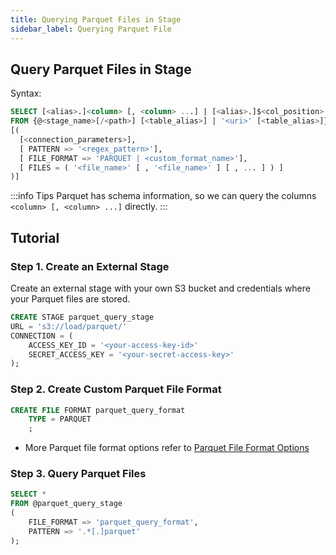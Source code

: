 ```yaml
---
title: Querying Parquet Files in Stage
sidebar_label: Querying Parquet File
---
```


## Query Parquet Files in Stage

Syntax:
```sql
SELECT [<alias>.]<column> [, <column> ...] | [<alias>.]$<col_position> [, $<col_position> ...] 
FROM {@<stage_name>[/<path>] [<table_alias>] | '<uri>' [<table_alias>]} 
[( 
  [<connection_parameters>],
  [ PATTERN => '<regex_pattern>'],
  [ FILE_FORMAT => 'PARQUET | <custom_format_name>'],
  [ FILES = ( '<file_name>' [ , '<file_name>' ] [ , ... ] ) ]
)]
```

:::info Tips
Parquet has schema information, so we can query the columns `<column> [, <column> ...]` directly.
:::

## Tutorial

### Step 1. Create an External Stage

Create an external stage with your own S3 bucket and credentials where your Parquet files are stored.
```sql
CREATE STAGE parquet_query_stage 
URL = 's3://load/parquet/' 
CONNECTION = (
    ACCESS_KEY_ID = '<your-access-key-id>' 
    SECRET_ACCESS_KEY = '<your-secret-access-key>'
);
```

### Step 2. Create Custom Parquet File Format

```sql
CREATE FILE FORMAT parquet_query_format 
    TYPE = PARQUET
    ;
```
- More Parquet file format options refer to [Parquet File Format Options](/sql/sql-reference/file-format-options#parquet-options)

### Step 3. Query Parquet Files

```sql
SELECT *
FROM @parquet_query_stage
(
    FILE_FORMAT => 'parquet_query_format',
    PATTERN => '.*[.]parquet'
);
```